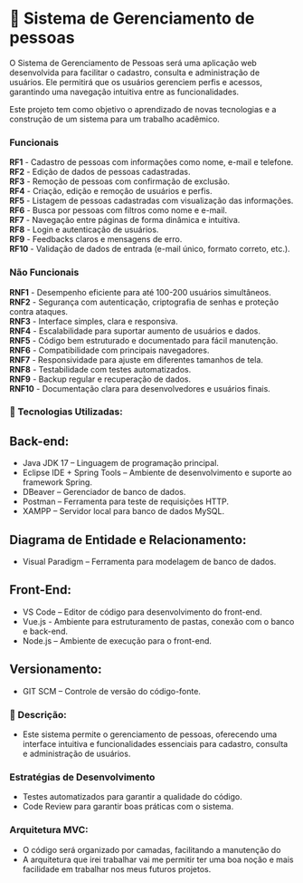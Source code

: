 # 📌 Sistema de Gerenciamento de pessoas
O Sistema de Gerenciamento de Pessoas será uma aplicação web desenvolvida para facilitar o cadastro, consulta e administração de usuários. Ele permitirá que os usuários gerenciem perfis e acessos, garantindo uma navegação intuitiva entre as funcionalidades.

Este projeto tem como objetivo o aprendizado de novas tecnologias e a construção de um sistema para um trabalho acadêmico.

### Funcionais

**RF1** - Cadastro de pessoas com informações como nome, e-mail e telefone.  
**RF2** - Edição de dados de pessoas cadastradas.  
**RF3** - Remoção de pessoas com confirmação de exclusão.  
**RF4** - Criação, edição e remoção de usuários e perfis.  
**RF5** - Listagem de pessoas cadastradas com visualização das informações.  
**RF6** - Busca por pessoas com filtros como nome e e-mail.  
**RF7** - Navegação entre páginas de forma dinâmica e intuitiva.  
**RF8** - Login e autenticação de usuários.  
**RF9** - Feedbacks claros e mensagens de erro.  
**RF10** - Validação de dados de entrada (e-mail único, formato correto, etc.).  

### Não Funcionais

**RNF1** - Desempenho eficiente para até 100-200 usuários simultâneos.  
**RNF2** - Segurança com autenticação, criptografia de senhas e proteção contra ataques.  
**RNF3** - Interface simples, clara e responsiva.  
**RNF4** - Escalabilidade para suportar aumento de usuários e dados.  
**RNF5** - Código bem estruturado e documentado para fácil manutenção.  
**RNF6** - Compatibilidade com principais navegadores.  
**RNF7** - Responsividade para ajuste em diferentes tamanhos de tela.  
**RNF8** - Testabilidade com testes automatizados.  
**RNF9** - Backup regular e recuperação de dados.  
**RNF10** - Documentação clara para desenvolvedores e usuários finais.  

### 🚀 Tecnologias Utilizadas:

## Back-end: 

- Java JDK 17 – Linguagem de programação principal.
- Eclipse IDE + Spring Tools – Ambiente de desenvolvimento e suporte ao framework Spring.
- DBeaver – Gerenciador de banco de dados.
- Postman – Ferramenta para teste de requisições HTTP.
- XAMPP – Servidor local para banco de dados MySQL.

## Diagrama de Entidade e Relacionamento:

- Visual Paradigm – Ferramenta para modelagem de banco de dados.

## Front-End:

- VS Code – Editor de código para desenvolvimento do front-end.
- Vue.js - Ambiente para estruturamento de pastas, conexão com o banco e back-end.
- Node.js – Ambiente de execução para o front-end.

## Versionamento:

- GIT SCM – Controle de versão do código-fonte.

### 📝 Descrição:

- Este sistema permite o gerenciamento de pessoas, oferecendo uma interface intuitiva e funcionalidades essenciais para cadastro, consulta e administração de usuários.

### Estratégias de Desenvolvimento

- Testes automatizados para garantir a qualidade do código.
- Code Review para garantir boas práticas com o sistema.

### Arquitetura MVC:

- O código será organizado por camadas, facilitando a manutenção do
- A arquitetura que irei trabalhar vai me permitir ter uma boa noção e mais facilidade em trabalhar nos meus futuros projetos.

